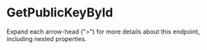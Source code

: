 # GetPublicKeyById

Expand each arrow-head (">") for more details about this endpoint, including nested properties.
